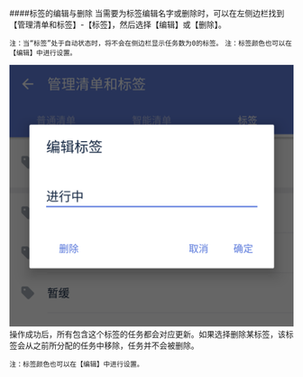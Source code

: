 ####标签的编辑与删除
当需要为标签编辑名字或删除时，可以在左侧边栏找到【管理清单和标签】-【标签】，然后选择【编辑】或【删除】。

`注：当“标签”处于自动状态时，将不会在侧边栏显示任务数为0的标签。`
`注：标签颜色也可以在【编辑】中进行设置。`

![](440tag/Screenshot_20180528-161117.png)
操作成功后，所有包含这个标签的任务都会对应更新。如果选择删除某标签，该标签会从之前所分配的任务中移除，任务并不会被删除。

`注：标签颜色也可以在【编辑】中进行设置。`
